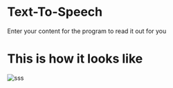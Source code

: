 # Text-To-Speech
Enter your content for the program to read it out for you 

# This is how it looks like 
![sss](https://user-images.githubusercontent.com/100248770/162264166-6ba0fec1-16d3-4ce5-b085-c96dbcd6f47e.PNG)
 
 
 
